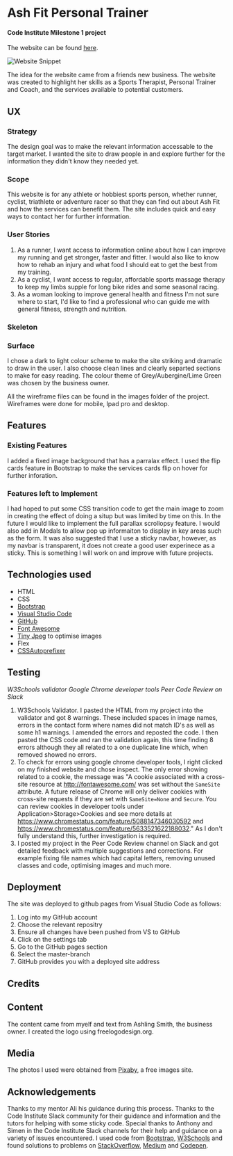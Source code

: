 
# Ash Fit Personal Trainer

#### Code Institute Milestone 1 project

The website can be found [here](https://annemariesheehan.github.io/First-Milestone-Project/).

![Website Snippet](https://github.com/AnnemarieSheehan/First-Milestone-Project/blob/master/assets/Images/websitesnip.png)


The idea for the website came from a friends new business. The website was created to highlight her skills as a Sports Therapist, Personal Trainer and Coach, and the services available to potential customers. 

## UX

### Strategy

The design goal was to make the relevant information accessable to the target market. I wanted the site to draw people in and explore further for the information they didn't know they needed yet. 

### Scope
This website is for any athlete or hobbiest sports person, whether runner, cyclist, triathlete or adventure racer so that they can find out about Ash Fit and how the services can benefit them. The site includes quick and easy ways to contact her for further information. 

### User Stories
1. As a runner, I want access to information online about how I can improve my running and get stronger, faster and fitter. I would also like to know how to rehab an injury and what food I should eat to get the best from my training. 
2. As a cyclist, I want access to regular, affordable sports massage therapy to keep my limbs supple for long bike rides and some seasonal racing. 
3. As a woman looking to improve general health and fitness I'm not sure where to start, I'd like to find a professional who can guide me with general fitness, strength and nutrition. 

### Skeleton 



### Surface
I chose a dark to light colour scheme to make the site striking and dramatic to draw in the user. I also choose clean lines and clearly separted sections to make for easy reading. The colour theme of Grey/Aubergine/Lime Green was chosen by the business owner. 

All the wireframe files can be found in the images folder of the project. Wireframes were done for mobile, Ipad pro and desktop. 

## Features

### Existing Features
I added a fixed image background that has a parralax effect. 
I used the flip cards feature in Bootstrap to make the services cards flip on hover for further inforation. 


### Features left to Implement
I had hoped to put some CSS transition code to get the main image to zoom in creating the effect of doing a situp but was limited by time on this. In the future I would like to implement the full parallax scrollopsy feature. I would also add in Modals to allow pop up informaiton to display in key areas such as the form. It was also suggested that I use a sticky navbar, however, as my navbar is transparent, it does not create a good user experinece as a sticky. This is something I will work on and improve with future projects. 

## Technologies used

- HTML
- CSS
- [Bootstrap](https://getbootstrap.com/)
- [Visual Studio Code](https://code.visualstudio.com/)
- [GitHub](https://github.com) 
- [Font Awesome](https://fontawesome.com/) 
- [Tiny Jpeg](www.tinyjpeg.com) to optimise images 
- Flex
- [CSSAutoprefixer](https://autoprefixer.github.io/)


## Testing

*W3Schools validator
Google Chrome developer tools
Peer Code Review on Slack*

1. W3Schools Validator. I pasted the HTML from my project into the validator and got 8 warnings. These included spaces in image names, errors in the contact form where names did not match ID's as well as some h1 warnings. I amended the errors and reposted the code. I then pasted the CSS code and ran the validation again, this time finding 8 errors although they all related to a one duplicate line which, when removed showed no errors. 
1. To check for errors using google chrome developer tools, I right clicked on my finished website and chose inspect. The only error showing related to a cookie, the message was "A cookie associated with a cross-site resource at http://fontawesome.com/ was set without the `SameSite` attribute. A future release of Chrome will only deliver cookies with cross-site requests if they are set with `SameSite=None` and `Secure`. You can review cookies in developer tools under Application>Storage>Cookies and see more details at https://www.chromestatus.com/feature/5088147346030592 and https://www.chromestatus.com/feature/5633521622188032." As I don't fully understand this, further investigation is required. 
1. I posted my project in the Peer Code Review channel on Slack and got detailed feedback with multiple suggestions and corrections. For example fixing file names which had capital letters, removing unused classes and code, optimising images and much more. 

## Deployment 
 The site was deployed to github pages from Visual Studio Code as follows:
 1. Log into my GitHub account
 2. Choose the relevant repositry
 3. Ensure all changes have been pushed from VS to GitHub
 4. Click on the settings tab
 5. Go to the GitHub pages section
 6. Select the master-branch 
 7. GitHub provides you with a deployed site address

## Credits

## Content 
The content came from myelf and text from Ashling Smith, the business owner. 
I created the logo using freelogodesign.org.

## Media
The photos I used were obtained from [Pixaby](www.pixabay.com), a free images site. 

## Acknowledgements 

Thanks to my mentor Ali his guidance during this process. Thanks to the Code Institute Slack community for their guidance and information and the tutors for helping with some sticky code. Special thanks to Anthony and Simen in the Code Institute Slack channels for their help and guidance on a variety of issues encountered. I used code from [Bootstrap](https://getbootstap.com/), [W3Schools](https://www.w3schools.com/) and found solutions to problems on [StackOverflow](https://stackoverflow.com/), [Medium](https://www.medium.com/) and [Codepen](www.codepen.io/). 